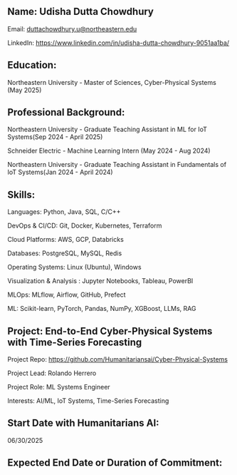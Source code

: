 ## Name: Udisha Dutta Chowdhury

Email: duttachowdhury.u@northeastern.edu

LinkedIn: https://www.linkedin.com/in/udisha-dutta-chowdhury-9051aa1ba/


## Education:

Northeastern University - Master of Sciences, Cyber-Physical Systems (May 2025)


## Professional Background:

Northeastern University - Graduate Teaching Assistant in ML for IoT Systems(Sep 2024 - April 2025)

Schneider Electric - Machine Learning Intern (May 2024 - Aug 2024)

Northeastern University - Graduate Teaching Assistant in Fundamentals of IoT Systems(Jan 2024 - April 2024)


## Skills:

Languages: Python, Java, SQL, C/C++

DevOps & CI/CD: Git, Docker, Kubernetes, Terraform

Cloud Platforms: AWS, GCP, Databricks 

Databases: PostgreSQL, MySQL, Redis

Operating Systems: Linux (Ubuntu), Windows 

Visualization & Analysis : Jupyter Notebooks, Tableau, PowerBI

MLOps: MLflow, Airflow, GitHub, Prefect 

ML: Scikit-learn, PyTorch, Pandas, NumPy, XGBoost, LLMs, RAG


## Project: End-to-End Cyber-Physical Systems with Time-Series Forecasting

Project Repo: https://github.com/Humanitariansai/Cyber-Physical-Systems

Project Lead: Rolando Herrero

Project Role: ML Systems Engineer

Interests: AI/ML, IoT Systems, Time-Series Forecasting

## Start Date with Humanitarians AI:
06/30/2025

## Expected End Date or Duration of Commitment:

